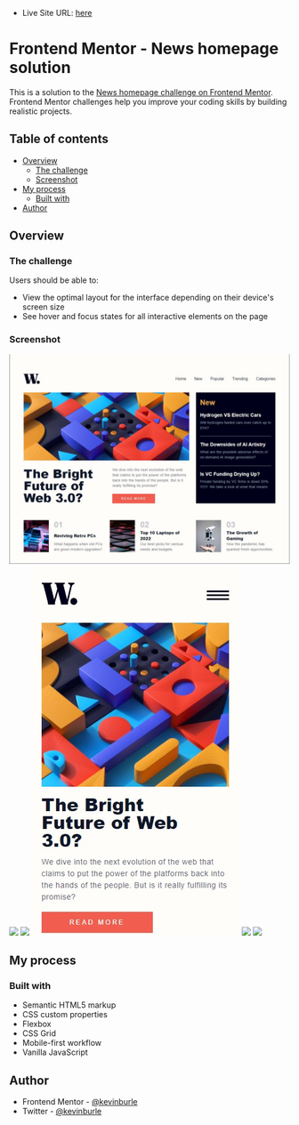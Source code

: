 - Live Site URL: [here](https://kevinburle.github.io/news-homepage/)

# Frontend Mentor - News homepage solution

This is a solution to the [News homepage challenge on Frontend Mentor](https://www.frontendmentor.io/challenges/news-homepage-H6SWTa1MFl). Frontend Mentor challenges help you improve your coding skills by building realistic projects.

## Table of contents

- [Overview](#overview)
  - [The challenge](#the-challenge)
  - [Screenshot](#screenshot)
- [My process](#my-process)
  - [Built with](#built-with)
- [Author](#author)

## Overview

### The challenge

Users should be able to:

- View the optimal layout for the interface depending on their device's screen size
- See hover and focus states for all interactive elements on the page

### Screenshot

![](./screenshots/desktop.jpg)
![](./screenshots/desktop-modal.jpg)
![](./screenshots/desktop-completed.jpg)
![](./screenshots/mobile.jpg)
![](./screenshots//mobile-modal.jpg)
![](./screenshots/mobile-completed.jpg)

## My process

### Built with

- Semantic HTML5 markup
- CSS custom properties
- Flexbox
- CSS Grid
- Mobile-first workflow
- Vanilla JavaScript

## Author

- Frontend Mentor - [@kevinburle](https://www.frontendmentor.io/profile/kevinburle)
- Twitter - [@kevinburle](https://twitter.com/kevinburle)
